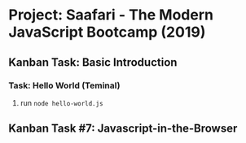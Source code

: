 # Project: Saafari - The Modern JavaScript Bootcamp (2019)

## Kanban Task: Basic Introduction

### Task: Hello World (Teminal)

1. run ```node hello-world.js```

## Kanban Task #7: Javascript-in-the-Browser
